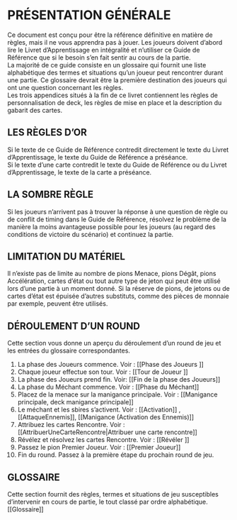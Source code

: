 # PRÉSENTATION GÉNÉRALE

Ce document est conçu pour être la référence définitive en matière de règles, mais il ne vous apprendra pas à jouer. Les joueurs doivent d’abord lire le Livret d’Apprentissage en intégralité et n’utiliser ce Guide de Référence que si le besoin s’en fait sentir au cours de la partie.  
La majorité de ce guide consiste en un glossaire qui fournit une liste alphabétique des termes et situations qu’un joueur peut rencontrer durant une partie. Ce glossaire devrait être la première destination des joueurs qui ont une question concernant les règles.  
Les trois appendices situés à la fin de ce livret contiennent les règles de personnalisation de deck, les règles de mise en place et la description du gabarit des cartes.

## LES RÈGLES D’OR
Si le texte de ce Guide de Référence contredit directement le texte du Livret d’Apprentissage, le texte du Guide de Référence a préséance.  
Si le texte d’une carte contredit le texte du Guide de Référence ou du Livret d’Apprentissage, le texte de la carte a préséance.

## LA SOMBRE RÈGLE
Si les joueurs n’arrivent pas à trouver la réponse à une question de règle ou de conflit de timing dans le Guide de Référence, résolvez le problème de la manière la moins avantageuse possible pour les joueurs (au regard des conditions de victoire du scénario) et continuez la partie.

## LIMITATION DU MATÉRIEL
Il n’existe pas de limite au nombre de pions Menace, pions Dégât, pions Accélération, cartes d’état ou tout autre type de jeton qui peut être utilisé lors d’une partie à un moment donné. Si la réserve de pions, de jetons ou de cartes d’état est épuisée d’autres substituts, comme des pièces de monnaie par exemple, peuvent être utilisés.

## DÉROULEMENT D’UN ROUND
Cette section vous donne un aperçu du déroulement d’un round de jeu et les entrées du glossaire correspondantes.  
1. La phase des Joueurs commence. Voir : [[Phase des Joueurs ]]  
2. Chaque joueur effectue son tour. Voir : [[Tour de Joueur ]]  
3. La phase des Joueurs prend fin. Voir: [[Fin de la phase des Joueurs]]  
4. La phase du Méchant commence. Voir : [[Phase du Méchant]]  
5. Placez de la menace sur la manigance principale. Voir : [[Manigance principale, deck manigance principale]]  
6. Le méchant et les sbires s’activent. Voir : [[Activation]] , [[AttaqueEnnemis]], [[Manigance (Activation des Ennemis)]]  
7. Attribuez les cartes Rencontre. Voir : [[AttribuerUneCarteRencontre|Attribuer une carte rencontre]]  
8. Révélez et résolvez les cartes Rencontre. Voir : [[Révéler ]]  
9. Passez le pion Premier Joueur. Voir : [[Premier Joueur]]  
10. Fin du round. Passez à la première étape du prochain round de jeu.

## GLOSSAIRE
Cette section fournit des règles, termes et situations de jeu susceptibles d’intervenir en cours de partie, le tout classé par ordre alphabétique.  
[[Glossaire]]
